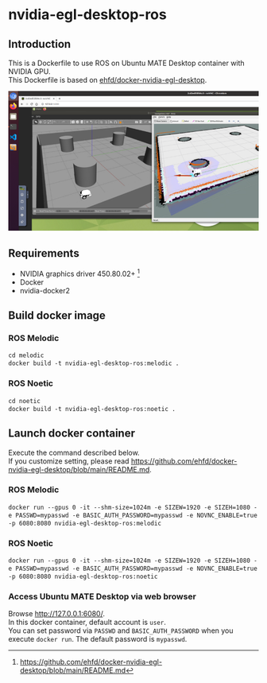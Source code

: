 # nvidia-egl-desktop-ros

## Introduction

This is a Dockerfile to use ROS on Ubuntu MATE Desktop container with NVIDIA GPU.  
This Dockerfile is based on [ehfd/docker-nvidia-egl-desktop](https://github.com/ehfd/docker-nvidia-egl-desktop).

![](nvidia-egl-desktop-ros-screenshot.png)

## Requirements

- NVIDIA graphics driver 450.80.02+ [^1]
- Docker
- nvidia-docker2

## Build docker image

### ROS Melodic

```
cd melodic
docker build -t nvidia-egl-desktop-ros:melodic .
```

### ROS Noetic

```
cd noetic
docker build -t nvidia-egl-desktop-ros:noetic .
```

## Launch docker container

Execute the command described below.  
If you customize setting, please read <https://github.com/ehfd/docker-nvidia-egl-desktop/blob/main/README.md>.

### ROS Melodic

```
docker run --gpus 0 -it --shm-size=1024m -e SIZEW=1920 -e SIZEH=1080 -e PASSWD=mypasswd -e BASIC_AUTH_PASSWORD=mypasswd -e NOVNC_ENABLE=true -p 6080:8080 nvidia-egl-desktop-ros:melodic
```

### ROS Noetic

```
docker run --gpus 0 -it --shm-size=1024m -e SIZEW=1920 -e SIZEH=1080 -e PASSWD=mypasswd -e BASIC_AUTH_PASSWORD=mypasswd -e NOVNC_ENABLE=true -p 6080:8080 nvidia-egl-desktop-ros:noetic
```

### Access Ubuntu MATE Desktop via web browser

Browse <http://127.0.0.1:6080/>.  
In this docker container, default account is `user`.  
You can set password via `PASSWD` and `BASIC_AUTH_PASSWORD` when you execute `docker run`. The default password is `mypasswd`.  

[^1]: <https://github.com/ehfd/docker-nvidia-egl-desktop/blob/main/README.md>